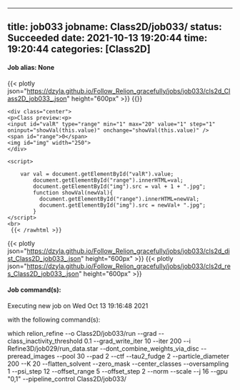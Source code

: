 
---
title: job033
jobname: Class2D/job033/
status: Succeeded
date: 2021-10-13 19:20:44
time: 19:20:44
categories: [Class2D]
---

#### Job alias: None

{{< plotly json="https://dzyla.github.io/Follow_Relion_gracefully/jobs/job033/cls2d_Class2D_job033_.json" height="600px" >}}
{{<rawhtml >}} 

    <div class="center">
    <p>Class preview:<p>
    <input id="valR" type="range" min="1" max="20" value="1" step="1" oninput="showVal(this.value)" onchange="showVal(this.value)" />
    <span id="range">0</span>
    <img id="img" width="250">
    </div>

    <script>

        var val = document.getElementById("valR").value;
            document.getElementById("range").innerHTML=val;
            document.getElementById("img").src = val + 1 + ".jpg";
            function showVal(newVal){
              document.getElementById("range").innerHTML=newVal;
              document.getElementById("img").src = newVal+ ".jpg";
            }
    </script>
    <br>
     {{< /rawhtml >}}
{{< plotly json="https://dzyla.github.io/Follow_Relion_gracefully/jobs/job033/cls2d_dist_Class2D_job033_.json" height="600px" >}}
{{< plotly json="https://dzyla.github.io/Follow_Relion_gracefully/jobs/job033/cls2d_res_Class2D_job033_.json" height="600px" >}}

#### Job command(s):


 
 Executing new job on Wed Oct 13 19:16:48 2021
 
 with the following command(s): 

which relion_refine --o Class2D/job033/run --grad --class_inactivity_threshold 0.1 --grad_write_iter 10 --iter 200 --i Refine3D/job029/run_data.star --dont_combine_weights_via_disc --preread_images  --pool 30 --pad 2  --ctf  --tau2_fudge 2 --particle_diameter 200 --K 20 --flatten_solvent  --zero_mask  --center_classes  --oversampling 1 --psi_step 12 --offset_range 5 --offset_step 2 --norm --scale  --j 16 --gpu "0,1"  --pipeline_control Class2D/job033/
 
 


